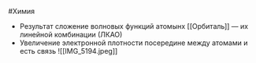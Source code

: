 #Химия 
- Результат сложение волновых функций атомынх [[Орбиталь]] — их линейной комбинации (ЛКАО)
- Увеличение электронной плотности посередине между атомами и есть связь
![[IMG_5194.jpeg]]